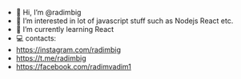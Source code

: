 - 👋 Hi, I’m @radimbig
- 👀 I’m interested in lot of javascript stuff such as Nodejs React etc.
- 🌱 I’m currently learning React
- 💻 contacts:
- https://instagram.com/radimbig
- https://t.me/radimbig
- https://facebook.com/radimvadim1

<!---
radimbig/radimbig is a ✨ special ✨ repository because its `README.md` (this file) appears on your GitHub profile.
You can click the Preview link to take a look at your changes.
--->
